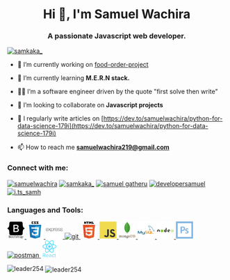 <h1 align="center">Hi 👋, I'm Samuel Wachira</h1>
<h3 align="center">A passionate Javascript web developer.</h3>

<p align="left"> <a href="https://twitter.com/samkaka_" target="blank"><img src="https://img.shields.io/twitter/follow/samkaka_?logo=twitter&style=for-the-badge" alt="samkaka_" /></a> </p>

- 🔭 I’m currently working on [food-order-project](iorder.shaking-machine.com/iorders/)

- 🌱 I’m currently learning **M.E.R.N stack.**

- 👨‍💻 I’m a software engineer driven by the quote "first solve then write"

- 👯 I’m looking to collaborate on **Javascript projects**

- 📝 I regularly write articles on [https://dev.to/samuelwachira/python-for-data-science-179i](https://dev.to/samuelwachira/python-for-data-science-179i)

- 📫 How to reach me **samuelwachira219@gmail.com**

<h3 align="left">Connect with me:</h3>
<p align="left">
<a href="https://dev.to/samuelwachira" target="blank"><img align="center" src="https://raw.githubusercontent.com/rahuldkjain/github-profile-readme-generator/master/src/images/icons/Social/devto.svg" alt="samuelwachira" height="30" width="40" /></a>
<a href="https://twitter.com/samkaka_" target="blank"><img align="center" src="https://raw.githubusercontent.com/rahuldkjain/github-profile-readme-generator/master/src/images/icons/Social/twitter.svg" alt="samkaka_" height="30" width="40" /></a>
<a href="https://linkedin.com/in/samuel gatheru" target="blank"><img align="center" src="https://raw.githubusercontent.com/rahuldkjain/github-profile-readme-generator/master/src/images/icons/Social/linked-in-alt.svg" alt="samuel gatheru" height="30" width="40" /></a>
<a href="https://kaggle.com/developersamuel" target="blank"><img align="center" src="https://raw.githubusercontent.com/rahuldkjain/github-profile-readme-generator/master/src/images/icons/Social/kaggle.svg" alt="developersamuel" height="30" width="40" /></a>
<a href="https://instagram.com/i.ts_samh" target="blank"><img align="center" src="https://raw.githubusercontent.com/rahuldkjain/github-profile-readme-generator/master/src/images/icons/Social/instagram.svg" alt="i.ts_samh" height="30" width="40" /></a>
</p>

<h3 align="left">Languages and Tools:</h3>
<p align="left"> <a href="https://getbootstrap.com" target="_blank" rel="noreferrer"> <img src="https://raw.githubusercontent.com/devicons/devicon/master/icons/bootstrap/bootstrap-plain-wordmark.svg" alt="bootstrap" width="40" height="40"/> </a> <a href="https://www.w3schools.com/css/" target="_blank" rel="noreferrer"> <img src="https://raw.githubusercontent.com/devicons/devicon/master/icons/css3/css3-original-wordmark.svg" alt="css3" width="40" height="40"/> </a> <a href="https://expressjs.com" target="_blank" rel="noreferrer"> <img src="https://raw.githubusercontent.com/devicons/devicon/master/icons/express/express-original-wordmark.svg" alt="express" width="40" height="40"/> </a> <a href="https://git-scm.com/" target="_blank" rel="noreferrer"> <img src="https://www.vectorlogo.zone/logos/git-scm/git-scm-icon.svg" alt="git" width="40" height="40"/> </a> <a href="https://www.w3.org/html/" target="_blank" rel="noreferrer"> <img src="https://raw.githubusercontent.com/devicons/devicon/master/icons/html5/html5-original-wordmark.svg" alt="html5" width="40" height="40"/> </a> <a href="https://developer.mozilla.org/en-US/docs/Web/JavaScript" target="_blank" rel="noreferrer"> <img src="https://raw.githubusercontent.com/devicons/devicon/master/icons/javascript/javascript-original.svg" alt="javascript" width="40" height="40"/> </a> <a href="https://www.mongodb.com/" target="_blank" rel="noreferrer"> <img src="https://raw.githubusercontent.com/devicons/devicon/master/icons/mongodb/mongodb-original-wordmark.svg" alt="mongodb" width="40" height="40"/> </a> <a href="https://www.mysql.com/" target="_blank" rel="noreferrer"> <img src="https://raw.githubusercontent.com/devicons/devicon/master/icons/mysql/mysql-original-wordmark.svg" alt="mysql" width="40" height="40"/> </a> <a href="https://nodejs.org" target="_blank" rel="noreferrer"> <img src="https://raw.githubusercontent.com/devicons/devicon/master/icons/nodejs/nodejs-original-wordmark.svg" alt="nodejs" width="40" height="40"/> </a> <a href="https://www.photoshop.com/en" target="_blank" rel="noreferrer"> <img src="https://raw.githubusercontent.com/devicons/devicon/master/icons/photoshop/photoshop-line.svg" alt="photoshop" width="40" height="40"/> </a> <a href="https://postman.com" target="_blank" rel="noreferrer"> <img src="https://www.vectorlogo.zone/logos/getpostman/getpostman-icon.svg" alt="postman" width="40" height="40"/> </a> <a href="https://reactjs.org/" target="_blank" rel="noreferrer"> <img src="https://raw.githubusercontent.com/devicons/devicon/master/icons/react/react-original-wordmark.svg" alt="react" width="40" height="40"/> </a></p>

<p><img align="left" src="https://github-readme-stats.vercel.app/api/top-langs?username=leader254&show_icons=true&locale=en&layout=compact" alt="leader254" /></p>

<p>&nbsp;<img align="center" src="https://github-readme-stats.vercel.app/api?username=leader254&show_icons=true&locale=en" alt="leader254" /></p>
